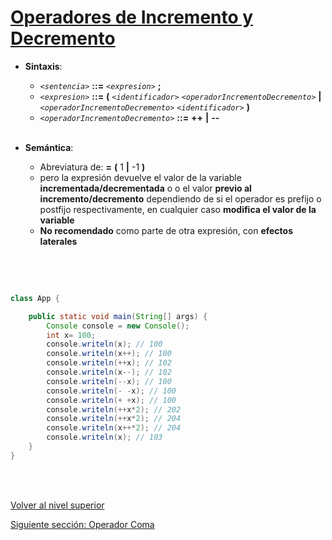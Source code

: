# [Operadores de Incremento y Decremento](../u4incrementDecrementOperators/README.md)



* **Sintaxis**:


	+ *`<sentencia>`* **::=** *`<expresion>`* **;**
	+ *`<expresion>`* **::=** **(** *`<identificador>`* *`<operadorIncrementoDecremento>`* **|** *`<operadorIncrementoDecremento>`* *`<identificador>`* **)**
	+ *`<operadorIncrementoDecremento>`* **::=** **++** **|** **--**
<br><br>
* **Semántica**:


	+ Abreviatura de: *<identificador>* **=** *<identificador>* *<operador>* **(** 1 **|** -1 **)**
	+ pero la expresión devuelve el valor de la variable **incrementada/decrementada** o o el valor **previo al incremento/decremento** dependiendo de si el operador es prefijo o postfijo respectivamente, en cualquier caso **modifica el valor de la variable**
	+ **No recomendado** como parte de otra expresión, con **efectos laterales**

<br><br>

```java

class App {

    public static void main(String[] args) {
        Console console = new Console();
        int x= 100;
        console.writeln(x); // 100
        console.writeln(x++); // 100
        console.writeln(++x); // 102
        console.writeln(x--); // 102
        console.writeln(--x); // 100
        console.writeln(- -x); // 100
        console.writeln(+ +x); // 100
        console.writeln(++x*2); // 202
        console.writeln(++x*2); // 204
        console.writeln(x++*2); // 204
        console.writeln(x); // 103
    }
}
```

<br><br>




[Volver al nivel superior](../README.md)

[Siguiente sección: Operador Coma](../u5commaOperator/README.md)
